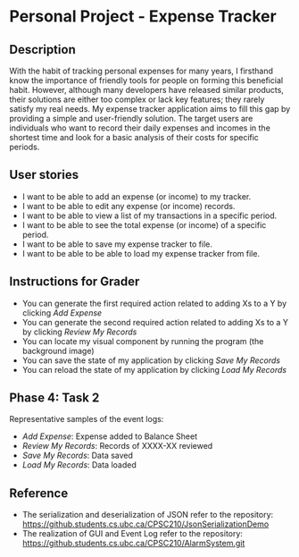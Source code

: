 # Personal Project - Expense Tracker

## Description

With the habit of tracking personal expenses for many years, 
I firsthand know the importance of friendly tools for people on forming this beneficial habit. 
However, although many developers have released similar products, 
their solutions are either too complex or lack key features; 
they rarely satisfy my real needs. My expense tracker application aims to fill this gap 
by providing a simple and user-friendly solution. The target users are individuals who want to record 
their daily expenses and incomes in the shortest time and look for a basic analysis of their costs 
for specific periods.

## User stories
- I want to be able to add an expense (or income) to my tracker.
- I want to be able to edit any expense (or income) records.
- I want to be able to view a list of my transactions in a specific period.
- I want to be able to see the total expense (or income) of a specific period.
- I want to be able to save my expense tracker to file.
- I want to be able to be able to load my expense tracker from file.

## Instructions for Grader

- You can generate the first required action related to adding Xs to a Y by clicking _Add Expense_
- You can generate the second required action related to adding Xs to a Y by clicking _Review My Records_
- You can locate my visual component by running the program (the background image)
- You can save the state of my application by clicking _Save My Records_
- You can reload the state of my application by clicking _Load My Records_

## Phase 4: Task 2
Representative samples of the event logs:
- _Add Expense_: Expense added to Balance Sheet
- _Review My Records_: Records of XXXX-XX reviewed
- _Save My Records_: Data saved
- _Load My Records_: Data loaded

## Reference
- The serialization and deserialization of JSON refer to the repository: 
https://github.students.cs.ubc.ca/CPSC210/JsonSerializationDemo
- The realization of GUI and Event Log refer to the repository: 
https://github.students.cs.ubc.ca/CPSC210/AlarmSystem.git